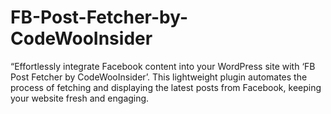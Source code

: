 # FB-Post-Fetcher-by-CodeWooInsider
“Effortlessly integrate Facebook content into your WordPress site with ‘FB Post Fetcher by CodeWooInsider’. This lightweight plugin automates the process of fetching and displaying the latest posts from Facebook, keeping your website fresh and engaging.
